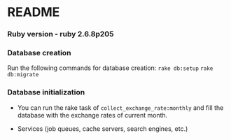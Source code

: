 # README

### Ruby version - ruby 2.6.8p205

### Database creation
  Run the following commands for database creation:
    `rake db:setup`
    `rake db:migrate`

### Database initialization
  - You can run the rake task of `collect_exchange_rate:monthly` and fill the database with the exchange rates of current month.

* Services (job queues, cache servers, search engines, etc.)
